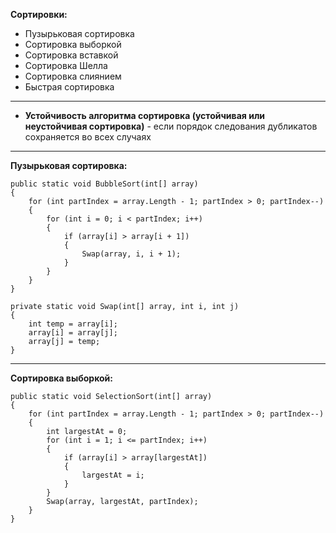 **Сортировки:**
- Пузырьковая сортировка
- Сортировка выборкой
- Сортировка вставкой
- Сортировка Шелла
- Сортировка слиянием
- Быстрая сортировка
------------------------------------------------------------------------------------------
- **Устойчивость алгоритма сортировка (устойчивая или неустойчивая сортировка)** - если порядок следования дубликатов сохраняется во всех случаях
------------------------------------------------------------------------------------------
**Пузырьковая сортировка:**

```
public static void BubbleSort(int[] array)
{
    for (int partIndex = array.Length - 1; partIndex > 0; partIndex--)
    {
        for (int i = 0; i < partIndex; i++)
        {
            if (array[i] > array[i + 1])
            {
                Swap(array, i, i + 1);
            }
        }
    }
}
```

```
private static void Swap(int[] array, int i, int j)
{
	int temp = array[i];
	array[i] = array[j];
	array[j] = temp;
}
```
------------------------------------------------------------------------------------------
**Сортировка выборкой:**

```
public static void SelectionSort(int[] array)
{
	for (int partIndex = array.Length - 1; partIndex > 0; partIndex--)
	{
		int largestAt = 0;
		for (int i = 1; i <= partIndex; i++)
		{
			if (array[i] > array[largestAt])
			{
				largestAt = i;
			}
		}
		Swap(array, largestAt, partIndex);
	}
}
```
